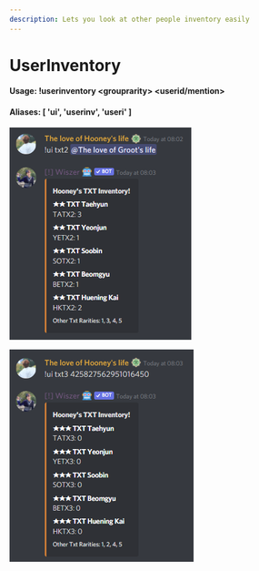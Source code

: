 ```yaml
---
description: Lets you look at other people inventory easily
---
```


# UserInventory

#### Usage: !userinventory \<grouprarity> \<userid/mention>

#### Aliases: \[ 'ui', 'userinv', 'useri' ]

![userinventory via mention](<../../.gitbook/assets/image (33).png>)

![userinventory via id](<../../.gitbook/assets/image (34).png>)
